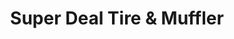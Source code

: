 ---
title: "Super Deal Tire & Muffler"
url: /wake-forest/super-deal-tire-und-muffler/
shop: Reifen
---